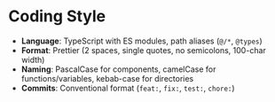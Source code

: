 # Coding Style

- **Language**: TypeScript with ES modules, path aliases (`@/*`, `@types`)
- **Format**: Prettier (2 spaces, single quotes, no semicolons, 100-char width)
- **Naming**: PascalCase for components, camelCase for functions/variables, kebab-case for directories
- **Commits**: Conventional format (`feat:`, `fix:`, `test:`, `chore:`)
